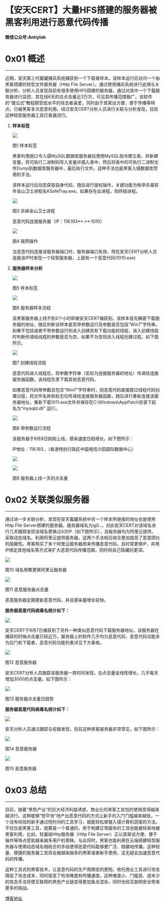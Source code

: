 # 【安天CERT】大量HFS搭建的服务器被黑客利用进行恶意代码传播

**微信公众号:Antiylab**

0x01 概述
=======

* * *

近期，安天第三代蜜罐捕风系统捕获到一个下载者样本。该样本运行后访问一个由黑客搭建的轻型文件服务器（Http File Server）。通过使用捕风系统进行追溯与关联分析，分析人员发现目前有很多使用HFS搭建的服务器，通过对其中一个下载服务器进行监控，其在线6天的总点击量近3万次，可见其传播范围极广。该软件的“傻瓜式”教程颇受低水平的攻击者喜爱，同时由于其架设方便，便于传播等特点，已被黑客多次恶意利用。经过安天CERT分析人员进行关联与分析发现，目前这种轻型服务器工具已普遍流行。

1.  **样本标签**
    
    ![](http://drops.javaweb.org/uploads/images/fe2e5a614b159ed65612d610f313c861101e53ab.jpg)
    
    图1 样本标签
    
    黑客利用弱口令入侵MySQL数据库服务器后使用MySQL指令建立表，并新建变量，将可执行二进制码写入变量并插入表中，然后将表中的可执行二进制文件Dump到数据库服务器中，最后执行文件。这种手法也是黑客入侵数据库惯用的手法。
    
    该样本运行后动态获取自身代码，随后进行提权操作，关键功能为枚举杀毒软件金山卫士进程名KSafeTray.exe。如果存在此进程，则终结进程。
    
    ![](http://drops.javaweb.org/uploads/images/1e996cfaeb2a6b4154040454df8d514c73a51d11.jpg)
    
    图3 杀掉金山卫士进程
    
    恶意代码连接服务器（IP：118.193**.**:1010）
    
    ![](http://drops.javaweb.org/uploads/images/e8776eb321b675a695a12df26237b651bdab4e28.jpg)
    
    图4 联网操作
    
    当恶意代码连接该服务器端口时，服务器端口失效。而在安天CERT分析人员连接该IP时发现一个轻型服务器，上面有一个恶意代码(1010.exe)
    
2.  **服务器样本分析**
    
    ![](http://drops.javaweb.org/uploads/images/3da2555aa1edd8e45015d275df18ec969b64c58d.jpg)
    
    图5 样本标签
    
    ![](http://drops.javaweb.org/uploads/images/e8f78918e7983aa55502810dbe74047de50ce1a1.jpg)
    
    图6 服务器样本流程
    
    该黑客服务器上线不到2个小时即被安天CERT捕获到。该样本首先解密下载服务器的地址，随后判断该样本是否带参数运行及参数是否包括“Win7”字符串，如果不包括或者不带参数运行则进入创建具有下载功能的线程，进入创建线程时判断传递给线程的参数是否为空，如果不为空则进入线程创建过程，如下图所示。
    
    ![](http://drops.javaweb.org/uploads/images/447ece979ff3aec7bd7daa04774c856e6c849231.jpg)
    
    图7 创建线程流程
    
    恶意代码进入线程后，将参数字符串（实际为连接服务器的地址）传递给连接服务器函数。该线程负责下载其他恶意代码。
    
    如果恶意代码带参数且包含“Win7”字符串时，则恶意代码直接跳过线程代码创建过程，将文件名称和标志位传递给连接服务器函数，随后进行重新连接该服务器地址，重新下载1011.exe文件并保存在C:\Windows\AppPatch目录下起名为“mysqld.dll” 运行。
    
    ![](http://drops.javaweb.org/uploads/images/d584f77c74ccdad0b94a315b89ffcd4757baa015.jpg)
    
    图8 带参数运行流程
    
    该服务器于9月8日刚刚上线，感染速度日趋增长，如下图所示：
    
    IP地址：118.193.**.**（香港特别行政区中国电信沙田国际数据中心）
    
    ![](http://drops.javaweb.org/uploads/images/7c95a6bce90d272510bbe981c0c8cb66bf36d59d.jpg)
    
    ![](http://drops.javaweb.org/uploads/images/b95d7548402224fe1cb972ffe97423bf7cd21255.jpg)
    
    图9 服务器上线一天的点击量
    

0x02 关联类似服务器
============

* * *

通过进一步关联分析，发现在安天蜜罐系统中另一个样本所链接的地址也是使用Http File Server搭建的服务器。服务器域名为qj0.**.**，对此安天CERT对该域名进行几天跟踪发现该域名更换过4次IP（如下图所示），且服务器均为阿里云提供。采取动态域名、利用阿里云提供服务器，这两个手法相互结合更加提高了恶意团伙的隐蔽性。黑客购买了多个阿里云服务器用来传播恶意代码，且时常更换IP，并用IP绑定其他域名等方式来扩大恶意代码传播范围，同时将自己隐藏的更深。

![](http://drops.javaweb.org/uploads/images/5fdcea185408424c4e177ded3f201e9059671e94.jpg)

图10 域名频繁更换阿里云服务器

![](http://drops.javaweb.org/uploads/images/2bf096ade38f64cda9436027344a5367201385cb.jpg)

图11 恶意服务器点击量

恶意服务器定期更新恶意代码，并且感染量增长较快。

**服务器恶意代码病毒名统计如下：**

![](http://drops.javaweb.org/uploads/images/049f3d75c67f36efff373735c6bc096173227d45.jpg)

安天CERT于9月7日捕获到了另外一种类似恶意代码下载服务器地址，该服务器在捕获的时候点击量已经近万。服务器上的软件几乎均为恶意代码，恶意代码功能多为后门和下载者，恶意代码功能列表详见下方表格。

![](http://drops.javaweb.org/uploads/images/00050ffbea9d6dba8ca561b284bea891604ff981.jpg)

图12 恶意服务器

安天CERT分析人员跟踪该服务器一周时间发现，总点击量呈线性增长，几乎每天增加3000的点击量。如下图所示：

![](http://drops.javaweb.org/uploads/images/21d45d24b12451731ef99c803dd6da65fb26f74e.jpg)

图13 服务器点击量日趋势

**服务器恶意代码病毒名统计如下：**

![](http://drops.javaweb.org/uploads/images/852b4265dc656ae8970a094a293453f80fd6fcff.jpg)

安天分析人员通过跟踪与挖掘发现，目前这种黑客服务器非常常见，如下图所示：

![](http://drops.javaweb.org/uploads/images/df386f676f47215dd7b44d18d0b82123c694dc5e.jpg)

图14 恶意服务器

![](http://drops.javaweb.org/uploads/images/42c1fc7af87c871ecde5676bfc721022a9a07c04.jpg)

图15 恶意服务器

0x03 总结
=======

* * *

目前，随着“黑色产业”的巨大经济利益诱惑，商业化的黑客工具包的使用变得越来越流行。这种能够“短平快”地产出恶意代码的方式让新手的入门门槛越来越低，一个没有经验的新手通过短时间的工具学习，就能轻松掌握入侵计算机窃密的方法。不仅仅是黑客工具，就算是一个普通的，用于构建正常服务的工具也能被轻易地被黑客利用，比如，轻量级Http服务器（Http File Server）正以其架设方便、便于操作等特点受到越来越多用户的青睐。与此同时，黑客也能利用在云端搭建轻型服务器与使用动态域名相结合的手段使得恶意代码能够更广泛、隐蔽地传播。这种轻量、便捷的服务器工具将会被越来越多的黑客或者新手使用，这无疑会加速恶意代码的传播。

这种工具式的黑客技术，让恶意代码的生产周期变的更短。依托商业工具进行攻击降低了攻击成本，同时提高了检测难度和传播速度。这种难度小、门槛低、成本少的攻击手法将使互联网的黑色产业链变得更加鱼龙混杂，同时也给互联网安全带来更多的挑战。

[博客地址](http://mp.weixin.qq.com/s?__biz=MjM5MTA3Nzk4MQ==&mid=211131560&idx=1&sn=3e2d0b02b10348ce2d8e5b7ac9445969&scene=0#rd)